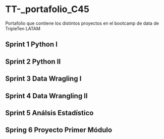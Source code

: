 # TT-_portafolio_C45
Portafolio que contiene los distintos proyectos en el bootcamp de data de TripleTen LATAM


## Sprint 1 Python I


## Sprint 2 Python II


## Sprint 3 Data Wragling I


## Sprint 4 Data Wrangling II


## Sprint 5 Análsis Estadístico


## Spring 6 Proyecto Primer Módulo